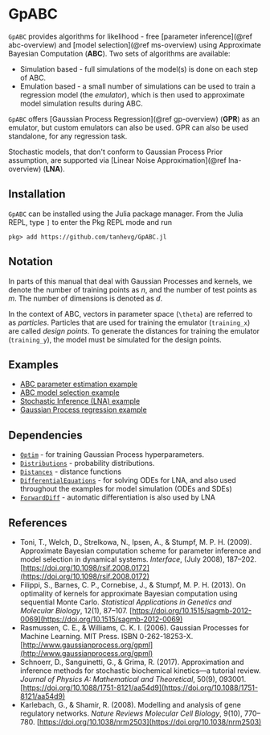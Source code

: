 # GpABC

`GpABC` provides algorithms for likelihood - free [parameter inference](@ref abc-overview) and [model selection](@ref ms-overview) using Approximate Bayesian Computation (**ABC**). Two sets of algorithms are available:

* Simulation based - full simulations of the model(s) is done on each step of ABC.
* Emulation based - a small number of simulations can be used to train a regression model (the *emulator*), which is then used to approximate model simulation results during ABC.

`GpABC` offers [Gaussian Process Regression](@ref gp-overview) (**GPR**) as an emulator, but custom emulators can also be used. GPR can also be used standalone, for any regression task.

Stochastic models, that don't conform to Gaussian Process Prior assumption, are supported via [Linear Noise Approximation](@ref lna-overview) (**LNA**).


## Installation

`GpABC` can be installed using the Julia package manager.
From the Julia REPL, type `]` to enter the Pkg REPL mode and run

```
pkg> add https://github.com/tanhevg/GpABC.jl
```

## Notation

In parts of this manual that deal with Gaussian Processes and kernels,
we denote the number of training points as $n$, and the number of
test points as $m$. The number of dimensions is denoted as $d$.

In the context of ABC, vectors in parameter space (``\theta``) are referred to as _particles_.
Particles that are used for training the emulator (`training_x`) are called _design points_.
To generate the distances for training the emulator (`training_y`), the model must be simulated for the design points.


## Examples
- [ABC parameter estimation example](https://github.com/tanhevg/GpABC.jl/blob/master/examples/abc-example.ipynb)
- [ABC model selection example](https://github.com/tanhevg/GpABC.jl/blob/master/examples/model-selection-example.ipynb)
- [Stochastic Inference (LNA) example](https://github.com/tanhevg/GpABC.jl/blob/master/examples/lna-example.ipynb)
- [Gaussian Process regression example](https://github.com/tanhevg/GpABC.jl/blob/master/examples/gp-example.ipynb)

## Dependencies
-  [`Optim`](https://github.com/JuliaNLSolvers/Optim.jl) - for training Gaussian Process hyperparameters.
- [`Distributions`](https://github.com/JuliaStats/Distributions.jl) - probability distributions.
- [`Distances`](https://github.com/JuliaStats/Distances.jl) - distance functions
- [`DifferentialEquations`](https://github.com/JuliaDiffEq/DifferentialEquations.jl) - for solving ODEs for LNA, and also used throughout the examples for model simulation (ODEs and SDEs)
- [`ForwardDiff`](https://github.com/JuliaDiff/ForwardDiff.jl) - automatic differentiation is also used by LNA

## References

- Toni, T., Welch, D., Strelkowa, N., Ipsen, A., & Stumpf, M. P. H. (2009). Approximate Bayesian computation scheme for parameter inference and model selection in dynamical systems. *Interface*, (July 2008), 187–202. [https://doi.org/10.1098/rsif.2008.0172](https://doi.org/10.1098/rsif.2008.0172)
- Filippi, S., Barnes, C. P., Cornebise, J., & Stumpf, M. P. H. (2013). On optimality of kernels for approximate Bayesian computation using sequential Monte Carlo. *Statistical Applications in Genetics and Molecular Biology*, 12(1), 87–107. [https://doi.org/10.1515/sagmb-2012-0069](https://doi.org/10.1515/sagmb-2012-0069)
- Rasmussen, C. E., & Williams, C. K. I. (2006). Gaussian Processes for Machine Learning. MIT Press. ISBN 0-262-18253-X. [http://www.gaussianprocess.org/gpml](http://www.gaussianprocess.org/gpml)
- Schnoerr, D., Sanguinetti, G., & Grima, R. (2017). Approximation and inference methods for stochastic biochemical kinetics—a tutorial review. *Journal of Physics A: Mathematical and Theoretical*, 50(9), 093001. [https://doi.org/10.1088/1751-8121/aa54d9](https://doi.org/10.1088/1751-8121/aa54d9)
- Karlebach, G., & Shamir, R. (2008). Modelling and analysis of gene regulatory networks. *Nature Reviews Molecular Cell Biology*, 9(10), 770–780. [https://doi.org/10.1038/nrm2503](https://doi.org/10.1038/nrm2503)
